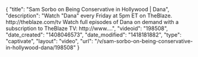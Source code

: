 {
    "title": "Sam Sorbo on Being Conservative in Hollywood | Dana",
    "description": "Watch \"Dana\" every Friday at 5pm ET on TheBlaze. http:\/\/theblaze.com\/tv Watch full episodes of Dana on demand with a subscription to TheBlaze TV: http:\/\/www....",
    "videoid": "198508",
    "date_created": "1408046573",
    "date_modified": "1418181882",
    "type": "captivate",
    "layout": "video",
    "url": "\/v\/sam-sorbo-on-being-conservative-in-hollywood-dana\/198508"
}